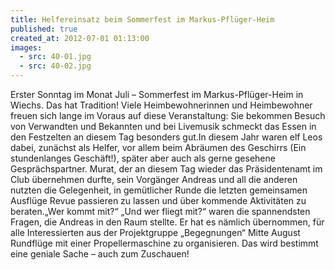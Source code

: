 ```yaml
---
title: Helfereinsatz beim Sommerfest im Markus-Pflüger-Heim
published: true
created_at: 2012-07-01 01:13:00
images:
  - src: 40-01.jpg
  - src: 40-02.jpg
---
```


Erster Sonntag im Monat Juli – Sommerfest im Markus-Pflüger-Heim in Wiechs. Das hat Tradition! Viele Heimbewohnerinnen und Heimbewohner freuen sich lange im Voraus auf diese Veranstaltung: Sie bekommen Besuch von Verwandten und Bekannten und bei Livemusik schmeckt das Essen in den Festzelten an diesem Tag besonders gut.In diesem Jahr waren elf Leos dabei, zunächst als Helfer, vor allem beim Abräumen des Geschirrs (Ein stundenlanges Geschäft!), später aber auch als gerne gesehene Gesprächspartner. Murat, der an diesem Tag wieder das Präsidentenamt im Club übernehmen durfte, sein Vorgänger Andreas und all die anderen nutzten die Gelegenheit, in gemütlicher Runde die letzten gemeinsamen Ausflüge Revue passieren zu lassen und über kommende Aktivitäten zu beraten.„Wer kommt mit?“ „Und wer fliegt mit?“ waren die spannendsten Fragen, die Andreas in den Raum stellte. Er hat es nämlich übernommen, für alle Interessierten aus der Projektgruppe „Begegnungen“ Mitte August Rundflüge mit einer Propellermaschine zu organisieren. Das wird bestimmt eine geniale Sache – auch zum Zuschauen!

